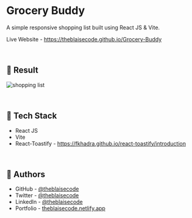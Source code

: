 # Grocery Buddy
A simple responsive shopping list built using React JS & Vite.

Live Website - https://theblaisecode.github.io/Grocery-Buddy

<br/>

## 🔶 Result
![shopping list](https://github.com/theblaisecode/Grocery-Buddy/assets/89015653/da7a6fdd-ef2a-4ea9-b3b7-4ead990285e6)

<br/>

## 🔶 Tech Stack
- React JS
- Vite
- React-Toastify - https://fkhadra.github.io/react-toastify/introduction

<br/>

## 🔶 Authors
- GitHub - [@theblaisecode](https://github.com/theblaisecode)
- Twitter - [@theblaisecode](https://twitter.com/theblaisecode)
- LinkedIn - [@theblaisecode](https://www.linkedin.com/in/theblaisecode)
- Portfolio - [theblaisecode.netlify.app](https://theblaisecode.netlify.app/)
